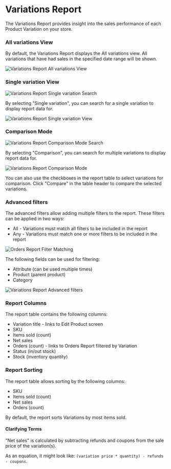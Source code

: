 # Variations Report

The Variations Report provides insight into the sales performance of each Product Variation on your store.

### All variations View

By default, the Variations Report displays the All variations view. All variations that have had sales in the specified date range will be shown.

![Variations Report All variations View](images/analytics-variations-report.png)

### Single variation View

![Variations Report Single variation Search](images/analytics-variations-report-single-variation-search.png)

By selecting "Single variation", you can search for a single variation to display report data for.

![Variations Report Single variation View](images/analytics-variations-report-single-variation.png)

### Comparison Mode

![Variations Report Comparison Mode Search](images/analytics-variations-report-comparison-search.png)

By selecting "Comparison", you can search for multiple variations to display report data for.

![Variations Report Comparison Mode](images/analytics-variations-report-comparison.png)

You can also use the checkboxes in the report table to select variations for comparison. Click "Compare" in the table header to compare the selected variations.

### Advanced filters

The advanced filters allow adding multiple filters to the report. These filters can be applied in two ways:

- All - Variations must match all filters to be included in the report
- Any - Variations must match one or more filters to be included in the report

![Orders Report Filter Matching](images/analytics-variations-filter-match.png)

The following fields can be used for filtering:

- Attribute (can be used multiple times)
- Product (parent product)
- Category

![Variations Report Advanced filters](images/analytics-variations-report-advanced-filters.png)

### Report Columns

The report table contains the following columns:

- Variation title - links to Edit Product screen
- SKU
- Items sold (count)
- Net sales
- Orders (count) - links to Orders Report filtered by Variation
- Status (in/out stock)
- Stock (inventory quantity)

### Report Sorting

The report table allows sorting by the following columns:

- SKU
- Items sold (count)
- Net sales
- Orders (count)

By default, the report sorts Variations by most items sold.

#### Clarifying Terms

"Net sales" is calculated by subtracting refunds and coupons from the sale price of the variation(s).

As an equation, it might look like: `(variation price * quantity) - refunds - coupons`.

